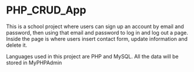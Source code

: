 # PHP_CRUD_App

This is a school project where users can sign up an account by email and password, then using that email and password to log in and log out a page. 
Inside the page is where users insert contact form, update information and delete it.

Languages used in this project are PHP and MySQL. All the data will be stored in MyPHPAdmin
